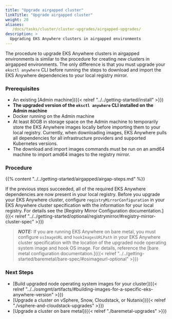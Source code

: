 ```yaml
---
title: "Upgrade airgapped cluster"
linkTitle: "Upgrade airgapped cluster"
weight: 20
aliases:
   /docs/tasks/cluster/cluster-upgrades/airgapped-upgrades/
description: >
  Upgrading EKS Anywhere clusters in airgapped environments
---
```

The procedure to upgrade EKS Anywhere clusters in airgapped environments is similar to the procedure for creating new clusters in airgapped environments. The only difference is that you must upgrade your `eksctl anywhere` CLI before running the steps to download and import the EKS Anywhere dependencies to your local registry mirror.

### Prerequisites
- An existing [Admin machine]({{< relref "../../getting-started/install" >}})
- **The upgraded version of the `eksctl anywhere` CLI installed on the Admin machine**
- Docker running on the Admin machine
- At least 80GB in storage space on the Admin machine to temporarily store the EKS Anywhere images locally before importing them to your local registry. Currently, when downloading images, EKS Anywhere pulls all dependencies for all infrastructure providers and supported Kubernetes versions.
- The download and import images commands must be run on an amd64 machine to import amd64 images to the registry mirror.

### Procedure

{{% content "../../getting-started/airgapped/airgap-steps.md" %}}

If the previous steps succeeded, all of the required EKS Anywhere dependencies are now present in your local registry. Before you upgrade your EKS Anywhere cluster, configure `registryMirrorConfiguration` in your EKS Anywhere cluster specification with the information for your local registry. For details see the [Registry Mirror Configuration documentation.]({{< relref "../../getting-started/optional/registrymirror/#registry-mirror-cluster-spec" >}})

>**_NOTE:_** If you are running EKS Anywhere on bare metal, you must configure `osImageURL` and `hookImagesURLPath` in your EKS Anywhere cluster specification with the location of the upgraded node operating system image and hook OS image. For details, reference the [bare metal configuration documentation.]({{< relref "../../getting-started/baremetal/bare-spec/#osimageurl-optional" >}})

### Next Steps
- [Build upgraded node operating system images for your cluster]({{< relref "../../osmgmt/artifacts/#building-images-for-a-specific-eks-anywhere-version" >}})
- [Upgrade a cluster on vSphere, Snow, Cloudstack, or Nutanix]({{< relref "./vsphere-and-cloudstack-upgrades" >}})
- [Upgrade a cluster on bare metal]({{< relref "./baremetal-upgrades" >}})